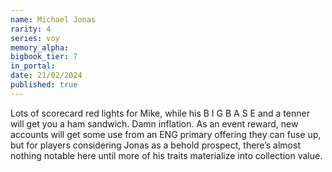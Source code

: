 ```yaml
---
name: Michael Jonas
rarity: 4
series: voy
memory_alpha:
bigbook_tier: 7
in_portal:
date: 21/02/2024
published: true
---
```


Lots of scorecard red lights for Mike, while his B I G B A S E and a tenner will get you a ham sandwich. Damn inflation. As an event reward, new accounts will get some use from an ENG primary offering they can fuse up, but for players considering Jonas as a behold prospect, there’s almost nothing notable here until more of his traits materialize into collection value.
